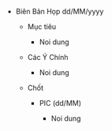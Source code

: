 - Biên Bản Họp dd/MM/yyyy
    
    - Mục tiêu
        
        - Noi dung
            
    - Các Ý Chính
        
        - Noi dung
            
    - Chốt
        
        - PIC (dd/MM)
            
            - Noi dung